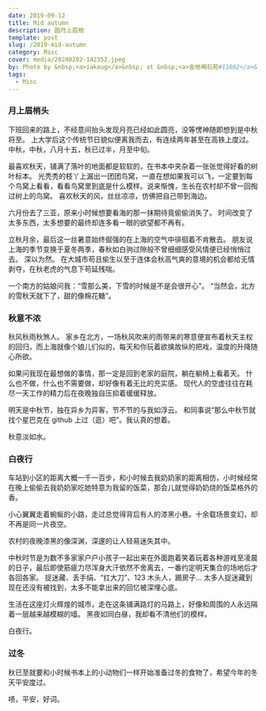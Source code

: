 ```yaml
---
date: 2019-09-12
title: Mid autumn
description: 圆月上眉梢
template: post
slug: /2019-mid-autumn
category: Misc
cover: media/20240202-142352.jpeg
by: Photo by &nbsp;<a>iakoug</a>&nbsp; at &nbsp;<a>金地褐石苑#11602</a>&nbsp; on 2019/09/12
tags:
  - Misc
---
```


### 月上眉梢头

下班回来的路上，不经意间抬头发现月亮已经如此圆亮，没等愣神随即想到是中秋将至。
上大学后这个传统节日貌似便离我而去，有连续两年甚至在高铁上度过。
中秋，中秋，八月十五，秋已过半，月至中旬。

最喜欢秋天，铺满了落叶的地面都是软软的，在书本中夹杂着一张张觉得好看的树叶标本。
光秃秃的枝丫上漏出一团团鸟窝，一直在想如果我可以飞，一定要到每个鸟窝上看看，看看鸟窝里到底是什么模样。说来惭愧，生长在农村却不曾一回掏过树上的鸟窝。
喜欢秋天的风，丝丝凉凉，仿佛把自己带到海边。

六月份去了三亚，原来小时候想要看海的那一抹期待竟偷偷消失了。
时间改变了太多东西，太多想要的最终却连多看一眼的欲望都不再有。

<!-- 一直觉得人性本恶。无情，善变充斥心底不为人知阴暗处的每一个角落，外在的感性所化维持着和谐社会。 -->

立秋月余，最后这一丝暑意始终倔强的在上海的空气中徘徊着不肯散去。
朋友说上海的季节变换于夏冬两季，春秋如白驹过隙般不曾细细感受风情便已经悄悄过去。
深以为然。
在大城市苟且偷生以至于连体会秋高气爽的意境的机会都给无情剥夺，在秋老虎的气息下苟延残喘。

一个南方的姑娘问我：“雪那么美，下雪的时候是不是会很开心”。
“当然会，北方的雪秋天就下了，甜的像棉花糖”。

### 秋意不浓

秋风秋雨秋煞人。
家乡在北方，一场秋风吹来的雨带来的寒意便宣布着秋天主权的回归，而上海就像个娘儿们似的，每天和你玩着欲擒故纵的把戏，温度的升降随心所欲。

如果问我现在最想做的事情，那一定是回到老家的庭院，躺在躺椅上看着天。
什么也不做，什么也不需要做，却好像有着无比的充实感。
现代人的空虚往往在耗尽一天工作的精力后在夜晚独自压抑着缓缓释放。

<!-- 小的时候我爸有一段时间会叫做我“本”。
“本，跟我上街了”。
屁颠儿屁颠儿跟着我爸绕了一圈 -->

明天是中秋节，独在异乡为异客，节不节的与我如浮云。
和同事说“那么中秋节就找个星巴克在 github 上过（逛）吧”。我认真的想着。

秋意淡如水。

### 白夜行

车站到小区的距离大概一千一百步，和小时候去我奶奶家的距离相仿，小时候经常在晚上偷偷去我奶奶家吃她特意为我留的饭菜，那会儿就觉得奶奶烧的饭菜格外的香。

小心翼翼走着蜿蜒的小路，走过总觉得背后有人的漆黑小巷。十余载场景变幻，却不再是同一片夜空。

农村的夜晚漆黑的像深渊，深邃的让人轻易迷失其中。

中秋时节是为数不多家家户户小孩子一起出来在外面跑着笑着玩着各种游戏至凌晨的日子，最后即使筋疲力尽浑身大汗依然不舍离去，一番约定明天集合的场地后才各回各家。
捉迷藏、丢手绢、“扛大刀”、123 木头人，踢房子...
太多人捉迷藏到现在还没有被找到，太多不能拿出来的回忆被深埋心底。

生活在这座灯火辉煌的城市，走在这条铺满路灯的马路上，好像和周围的人永远隔着一层越来越模糊的墙。
黑夜如同白昼，我却看不清他们的模样。

白夜行。

### 过冬

秋已至就要和小时候书本上的小动物们一样开始准备过冬的食物了，希望今年的冬天平安度过。

啧，平安，好词。
